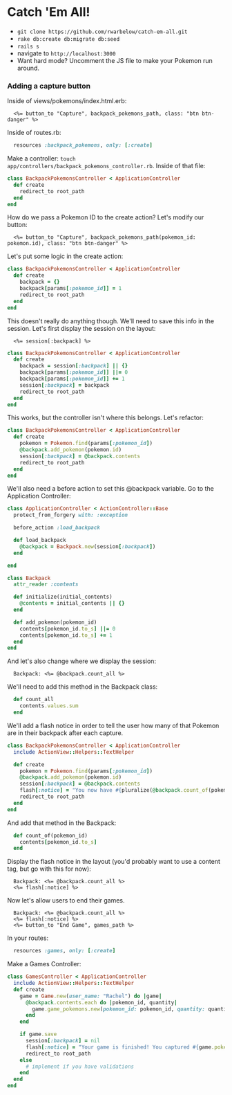 # Catch 'Em All!

* `git clone https://github.com/rwarbelow/catch-em-all.git`
* `rake db:create db:migrate db:seed`
* `rails s`
* navigate to `http://localhost:3000`
* Want hard mode? Uncomment the JS file to make your Pokemon run around. 

### Adding a capture button

Inside of views/pokemons/index.html.erb:

```erb
  <%= button_to "Capture", backpack_pokemons_path, class: "btn btn-danger" %>
```

Inside of routes.rb:

```ruby
  resources :backpack_pokemons, only: [:create]
```

Make a controller: `touch app/controllers/backpack_pokemons_controller.rb`. Inside of that file:

```ruby
class BackpackPokemonsController < ApplicationController
  def create
    redirect_to root_path
  end
end
```

How do we pass a Pokemon ID to the create action? Let's modify our button:

```erb
  <%= button_to "Capture", backpack_pokemons_path(pokemon_id: pokemon.id), class: "btn btn-danger" %>
```

Let's put some logic in the create action:

```ruby
class BackpackPokemonsController < ApplicationController
  def create
    backpack = {}
    backpack[params[:pokemon_id]] = 1
    redirect_to root_path
  end
end
```

This doesn't really do anything though. We'll need to save this info in the session. Let's first display the session on the layout:

```erb
  <%= session[:backpack] %>
```

```ruby
class BackpackPokemonsController < ApplicationController
  def create
    backpack = session[:backpack] || {}
    backpack[params[:pokemon_id]] ||= 0
    backpack[params[:pokemon_id]] += 1
    session[:backpack] = backpack
    redirect_to root_path
  end
end
```

This works, but the controller isn't where this belongs. Let's refactor:

```ruby
class BackpackPokemonsController < ApplicationController
  def create
    pokemon = Pokemon.find(params[:pokemon_id])
    @backpack.add_pokemon(pokemon.id)
    session[:backpack] = @backpack.contents
    redirect_to root_path
  end
end
```

We'll also need a before action to set this @backpack variable. Go to the Application Controller:

```ruby
class ApplicationController < ActionController::Base
  protect_from_forgery with: :exception

  before_action :load_backpack

  def load_backpack
    @backpack = Backpack.new(session[:backpack])
  end

end

```


```ruby
class Backpack
  attr_reader :contents

  def initialize(initial_contents)
    @contents = initial_contents || {}
  end

  def add_pokemon(pokemon_id)
    contents[pokemon_id.to_s] ||= 0
    contents[pokemon_id.to_s] += 1
  end
end
```

And let's also change where we display the session:

```erb
  Backpack: <%= @backpack.count_all %>
```

We'll need to add this method in the Backpack class:

```ruby
  def count_all
    contents.values.sum
  end
```

We'll add a flash notice in order to tell the user how many of that Pokemon are in their backpack after each capture. 

```ruby
class BackpackPokemonsController < ApplicationController
  include ActionView::Helpers::TextHelper

  def create
    pokemon = Pokemon.find(params[:pokemon_id])
    @backpack.add_pokemon(pokemon.id)
    session[:backpack] = @backpack.contents
    flash[:notice] = "You now have #{pluralize(@backpack.count_of(pokemon.id), pokemon.name)}."
    redirect_to root_path
  end
end
```

And add that method in the Backpack:

```ruby
  def count_of(pokemon_id)
    contents[pokemon_id.to_s]
  end
```

Display the flash notice in the layout (you'd probably want to use a content tag, but go with this for now):

```erb
  Backpack: <%= @backpack.count_all %>
  <%= flash[:notice] %>
```

Now let's allow users to end their games.

```erb
  Backpack: <%= @backpack.count_all %>
  <%= flash[:notice] %>
  <%= button_to "End Game", games_path %>
```

In your routes:

```ruby
  resources :games, only: [:create]
```

Make a Games Controller:

```ruby
class GamesController < ApplicationController
  include ActionView::Helpers::TextHelper
  def create
    game = Game.new(user_name: "Rachel") do |game|
      @backpack.contents.each do |pokemon_id, quantity|
        game.game_pokemons.new(pokemon_id: pokemon_id, quantity: quantity)
      end
    end

    if game.save
      session[:backpack] = nil
      flash[:notice] = "Your game is finished! You captured #{game.pokemons.count} pokemon."
      redirect_to root_path
    else
      # implement if you have validations
    end
  end
end
```
